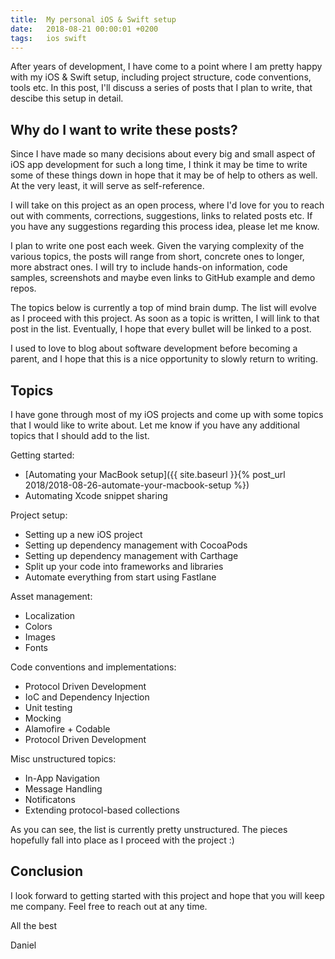 ```yaml
---
title:  My personal iOS & Swift setup
date:   2018-08-21 00:00:01 +0200
tags:	ios swift
---
```


After years of development, I have come to a point where I am pretty happy with
my iOS & Swift setup, including project structure, code conventions, tools etc.
In this post, I'll discuss a series of posts that I plan to write, that descibe
this setup in detail.


## Why do I want to write these posts?

Since I have made so many decisions about every big and small aspect of iOS app
development for such a long time, I think it may be time to write some of these
things down in hope that it may be of help to others as well. At the very least,
it will serve as self-reference.

I will take on this project as an open process, where I'd love for you to reach
out with comments, corrections, suggestions, links to related posts etc. If you
have any suggestions regarding this process idea, please let me know.

I plan to write one post each week. Given the varying complexity of the various
topics, the posts will range from short, concrete ones to longer, more abstract
ones. I will try to include hands-on information, code samples, screenshots and
maybe even links to GitHub example and demo repos.

The topics below is currently a top of mind brain dump. The list will evolve as
I proceed with this project. As soon as a topic is written, I will link to that
post in the list. Eventually, I hope that every bullet will be linked to a post.

I used to love to blog about software development before becoming a parent, and
I hope that this is a nice opportunity to slowly return to writing.


## Topics

I have gone through most of my iOS projects and come up with some topics that I
would like to write about. Let me know if you have any additional topics that I
should add to the list.

Getting started:

 * [Automating your MacBook setup]({{ site.baseurl }}{% post_url 2018/2018-08-26-automate-your-macbook-setup %})
 * Automating Xcode snippet sharing

Project setup:

 * Setting up a new iOS project
 * Setting up dependency management with CocoaPods
 * Setting up dependency management with Carthage
 * Split up your code into frameworks and libraries
 * Automate everything from start using Fastlane

Asset management:

 * Localization
 * Colors
 * Images
 * Fonts

Code conventions and implementations:

 * Protocol Driven Development
 * IoC and Dependency Injection
 * Unit testing
 * Mocking
 * Alamofire + Codable
 * Protocol Driven Development

Misc unstructured topics:

 * In-App Navigation
 * Message Handling
 * Notificatons
 * Extending protocol-based collections

As you can see, the list is currently pretty unstructured. The pieces hopefully
fall into place as I proceed with the project :)


## Conclusion

I look forward to getting started with this project and hope that you will keep
me company. Feel free to reach out at any time.

All the best

Daniel